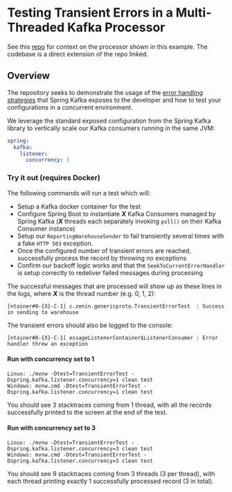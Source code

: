 # Testing Transient Errors in a Multi-Threaded Kafka Processor

See this [repo](https://github.com/AlexeiZenin/sb-generic-protobuf) for context on the processor 
shown in this example. The codebase is a direct extension of the repo linked.

## Overview

The repository seeks to demonstrate the usage of the 
[error handling strategies](https://docs.spring.io/spring-kafka/reference/html/#error-handlers) 
that Spring Kafka exposes to the developer and how to test your configurations in a concurrent environment.

We leverage the standard exposed configuration from the Spring Kafka library to vertically scale our
Kafka consumers running in the same JVM:

```yaml
spring:
  kafka:
    listener:
      concurrency: 3
```

### Try it out (requires Docker)

The following commands will run a test which will:

-  Setup a Kafka docker container for the test
-  Configure Spring Boot to instantiate _**X**_ Kafka Consumers managed by Spring Kafka 
(_**X**_ threads each separately invoking `poll()` on their Kafka Consumer instance)
-  Setup our `ReportingWarehouseSender` to fail transiently several times with a fake `HTTP 503` exception.
-  Once the configured number of transient errors are reached, successfully process the record by throwing no
exceptions
-  Confirm our backoff logic works and that the `SeekToCurrentErrorHandler` is setup correctly to redeliver
failed messages during processing

The successful messages that are processed will show up as these lines in the logs, where _**X**_ is the thread
number (e.g. 0, 1, 2):

```shell script
[ntainer#0-{X}-C-1] c.zenin.genericproto.TransientErrorTest  : Success in sending to warehouse
```

The transient errors should also be logged to the console:

```shell script
[ntainer#0-{X}-C-1] essageListenerContainer$ListenerConsumer : Error handler threw an exception
```

#### Run with concurrency set to 1
```shell script
Linux: ./mvnw -Dtest=TransientErrorTest -Dspring.kafka.listener.concurrency=1 clean test
Windows: mvnw.cmd -Dtest=TransientErrorTest -Dspring.kafka.listener.concurrency=1 clean test
```

You should see 3 stacktraces coming from 1 thread, with all the records successfully printed to the screen
at the end of the test.

#### Run with concurrency set to 3
```shell script
Linux: ./mvnw -Dtest=TransientErrorTest -Dspring.kafka.listener.concurrency=3 clean test
Windows: mvnw.cmd -Dtest=TransientErrorTest -Dspring.kafka.listener.concurrency=3 clean test
```

You should see 9 stacktraces coming from 3 threads (3 per thread), 
with each thread printing exactly 1 successfully processed record (3 in total).

